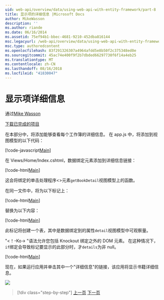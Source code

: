 ```yaml
---
uid: web-api/overview/data/using-web-api-with-entity-framework/part-8
title: 显示项的详细信息 |Microsoft Docs
author: MikeWasson
description: ''
ms.author: riande
ms.date: 06/16/2014
ms.assetid: 75ef94b1-bbec-4681-9210-452dba816144
msc.legacyurl: /web-api/overview/data/using-web-api-with-entity-framework/part-8
msc.type: authoredcontent
ms.openlocfilehash: 83f291326307a4964afdd5e8b50f2c375348ed0e
ms.sourcegitcommit: 45ac74e400f9f2b7dbded66297730f6f14a4eb25
ms.translationtype: MT
ms.contentlocale: zh-CN
ms.lasthandoff: 08/16/2018
ms.locfileid: "41830047"
---
```

<a name="display-item-details"></a>显示项详细信息
====================
通过[Mike Wasson](https://github.com/MikeWasson)

[下载已完成的项目](https://github.com/MikeWasson/BookService)

在本部分中，将添加能够查看每个工作簿的详细信息。 在 app.js 中，将添加到视图模型的以下代码：

[!code-javascript[Main](part-8/samples/sample1.js)]

在 Views/Home/Index.cshtml，数据绑定元素添加到详细信息链接：

[!code-html[Main](part-8/samples/sample2.html?highlight=5)]

这会将绑定的单击处理程序&lt;&gt;元素`getBookDetail`视图模型上的函数。

在同一文件中，将为以下标记上：

[!code-html[Main](part-8/samples/sample3.html)]

替换为以下内容：

[!code-html[Main](part-8/samples/sample4.html)]

此标记将创建一个表，其中是数据绑定到的属性`detail`视图模型中可观察量。

"&lt;！-Ko-&gt; &quot;语法允许您包括 Knockout 绑定之外的 DOM 元素。 在这种情况下，`if`绑定会导致标记要显示的此部分时，才`details`为非 null。

[!code-html[Main](part-8/samples/sample5.html)]

现在，如果运行应用并单击其中一个&quot;详细信息&quot;的链接，该应用将显示书籍详细信息。

[![](part-8/_static/image2.png)](part-8/_static/image1.png)

> [!div class="step-by-step"]
> [上一页](part-7.md)
> [下一页](part-9.md)
